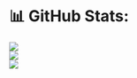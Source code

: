 # 📊 GitHub Stats:
![](https://github-readme-stats.vercel.app/api?username=LesterKnight&theme=dark&hide_border=false&include_all_commits=false&count_private=false)<br/>
![](https://github-readme-streak-stats.herokuapp.com/?user=LesterKnight&theme=dark&hide_border=false)<br/>
![](https://github-readme-stats.vercel.app/api/top-langs/?username=LesterKnight&theme=dark&hide_border=false&include_all_commits=false&count_private=false&layout=compact)

<!--
**warubert/warubert** is a ✨ _special_ ✨ repository because its `README.md` (this file) appears on your GitHub profile.

Here are some ideas to get you started:

- 🔭 I’m currently working on ...
- 🌱 I’m currently learning ...
- 👯 I’m looking to collaborate on ...
- 🤔 I’m looking for help with ...
- 💬 Ask me about ...
- 📫 How to reach me: ...
- 😄 Pronouns: ...
- ⚡ Fun fact: ...
-->
